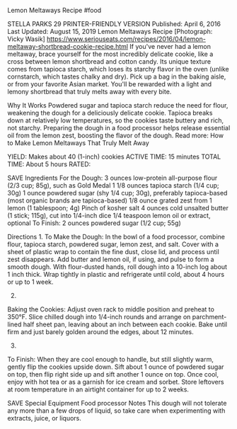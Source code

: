 Lemon Meltaways Recipe
#food 

STELLA PARKS
29     PRINTER-FRIENDLY VERSION
Published: April 6, 2016 Last Updated: August 15, 2019
Lemon Meltaways Recipe
[Photograph: Vicky Wasik]
https://www.seriouseats.com/recipes/2016/04/lemon-meltaway-shortbread-cookie-recipe.html
If you've never had a lemon meltaway, brace yourself for the most incredibly delicate cookie, like a cross between lemon shortbread and cotton candy. Its unique texture comes from tapioca starch, which loses its starchy flavor in the oven (unlike cornstarch, which tastes chalky and dry). Pick up a bag in the baking aisle, or from your favorite Asian market. You'll be rewarded with a light and lemony shortbread that truly melts away with every bite.

Why It Works
Powdered sugar and tapioca starch reduce the need for flour, weakening the dough for a deliciously delicate cookie.
Tapioca breaks down at relatively low temperatures, so the cookies taste buttery and rich, not starchy.
Preparing the dough in a food processor helps release essential oil from the lemon zest, boosting the flavor of the dough.
Read more: How to Make Lemon Meltaways That Truly Melt Away

YIELD:
Makes about 40 (1-inch) cookies
ACTIVE TIME:
15 minutes
TOTAL TIME:
About 5 hours
RATED:
    
 SAVE
Ingredients
For the Dough:
3 ounces low-protein all-purpose flour (2/3 cup; 85g), such as Gold Medal
1 1/8 ounces tapioca starch (1/4 cup; 30g)
1 ounce powdered sugar (shy 1/4 cup; 30g), preferably tapioca-based (most organic brands are tapioca-based)
1/8 ounce grated zest from 1 lemon (1 tablespoon; 4g)
Pinch of kosher salt
4 ounces cold unsalted butter (1 stick; 115g), cut into 1/4-inch dice
1/4 teaspoon lemon oil or extract, optional
To Finish:
2 ounces powdered sugar (1/2 cup; 55g)

Directions
1.
To Make the Dough: In the bowl of a food processor, combine flour, tapioca starch, powdered sugar, lemon zest, and salt. Cover with a sheet of plastic wrap to contain the fine dust, close lid, and process until zest disappears. Add butter and lemon oil, if using, and pulse to form a smooth dough. With flour-dusted hands, roll dough into a 10-inch log about 1 inch thick. Wrap tightly in plastic and refrigerate until cold, about 4 hours or up to 1 week.

2.
Baking the Cookies: Adjust oven rack to middle position and preheat to 350°F. Slice chilled dough into 1/4-inch rounds and arrange on parchment-lined half sheet pan, leaving about an inch between each cookie. Bake until firm and just barely golden around the edges, about 12 minutes.

3.
To Finish: When they are cool enough to handle, but still slightly warm, gently flip the cookies upside down. Sift about 1 ounce of powdered sugar on top, then flip right side up and sift another 1 ounce on top. Once cool, enjoy with hot tea or as a garnish for ice cream and sorbet. Store leftovers at room temperature in an airtight container for up to 2 weeks.

 SAVE
Special Equipment
Food processor
Notes
This dough will not tolerate any more than a few drops of liquid, so take care when experimenting with extracts, juice, or liquors.